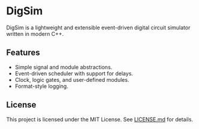 # DigSim

DigSim is a lightweight and extensible event-driven digital circuit simulator written in modern C++.

## Features

- Simple signal and module abstractions.
- Event-driven scheduler with support for delays.
- Clock, logic gates, and user-defined modules.
- Format-style logging.

## License

This project is licensed under the MIT License. See [LICENSE.md](LICENSE.md) for details.

